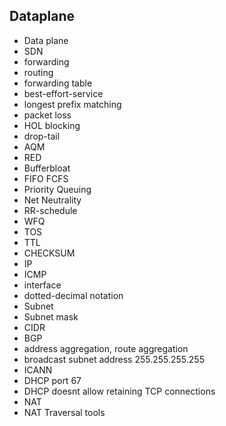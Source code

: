 
## Dataplane
- Data plane
- SDN
- forwarding
- routing
- forwarding table
- best-effort-service
- longest prefix matching
- packet loss
- HOL blocking
- drop-tail
- AQM
- RED 
- Bufferbloat
- FIFO FCFS
- Priority Queuing
- Net Neutrality
- RR-schedule
- WFQ
- TOS
- TTL
- CHECKSUM
- IP
- ICMP
- interface
- dotted-decimal notation
- Subnet
- Subnet mask
- CIDR 
- BGP 
- address aggregation, route aggregation
- broadcast subnet address 255.255.255.255
- ICANN 
- DHCP  port 67
- DHCP doesnt allow retaining TCP connections
- NAT 
- NAT Traversal tools